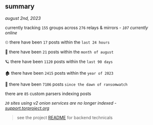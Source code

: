 
## summary
_august 2nd, 2023_

currently tracking `155` groups across `276` relays & mirrors - _`107` currently online_

⏲ there have been `17` posts within the `last 24 hours`

🦈 there have been `21` posts within the `month of august`

🪐 there have been `1120` posts within the `last 90 days`

🏚 there have been `2415` posts within the `year of 2023`

🦕 there have been `7106` posts `since the dawn of ransomwatch`

there are `85` custom parsers indexing posts

_`20` sites using v2 onion services are no longer indexed - [support.torproject.org](https://support.torproject.org/onionservices/v2-deprecation/)_

> see the project [README](https://github.com/joshhighet/ransomwatch#ransomwatch--) for backend technicals
